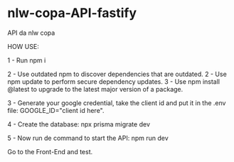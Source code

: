 # nlw-copa-API-fastify
API da nlw copa

HOW USE:

  1 - Run npm i

  2 - Use outdated npm to discover dependencies that are outdated. 2 - Use npm update to perform secure dependency updates. 3 - 
  Use npm install <packagename>@latest to upgrade to the latest major version of a package.

  3 - Generate your google credential, take the client id and put it in the .env file: GOOGLE_ID="client id here".

  4 - Create the database: npx prisma migrate dev

  5 - Now run de command to start the API: npm run dev

  Go to the Front-End and test.

